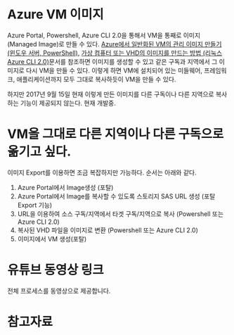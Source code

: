 # Azure VM 이미지 
Azure Portal, Powershell, Azure CLI 2.0을 통해서 VM을 통째로 이미지(Managed Image)로 만들 수 있다. [Azure에서 일반화된 VM의 관리 이미지 만들기 (윈도우 서버, PowerShell)](https://docs.microsoft.com/ko-kr/azure/virtual-machines/windows/capture-image-resource), [가상 컴퓨터 또는 VHD의 이미지를 만드는 방법 (리눅스 Azure CLI 2.0)](https://docs.microsoft.com/ko-kr/azure/virtual-machines/linux/capture-image)문서를 참조하면 이미지를 생성할 수 있고 같은 구독과 지역에서 그 이미지로 다시 VM을 만들 수 있다. 이렇게 하면 VM에 설치되어 있는 미들웨어, 프레임워크, 애플리케이션까지 모두 그대로 복사하듯이 VM을 만들 수 있다. 

하지만 2017년 9월 15일 현재 이렇게 만든 이미지를 다른 구독이나 다른 지역으로 복사하는 기능이 제공되지 않는다. 현재 개발중.

# VM을 그대로 다른 지역이나 다른 구독으로 옮기고 싶다. 
이미지 Export를 이용하면 조금 복잡하지만 가능하다. 순서는 아래와 같다. 

1. Azure Portal에서 Image생성 (포탈)
1. Azure Portal에서 Image를 복사할 수 있도록 스토리지 SAS URL 생성 (포탈 Export 기능)
1. URL을 이용하여 소스 구독/지역에서 타겟 구독/지역으로 복사 (Powershell 또는 Azure CLI 2.0)
1. 복사된 VHD 파일을 이미지로 변환 (Powershell 또는 Azure CLI 2.0)
1. 이미지에서 VM 생성(포탈)

# 유튜브 동영상 링크 
전체 프로세스를 동영상으로 제공합니다. 

# 참고자료 